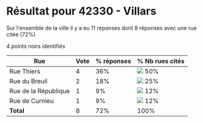 # Résultat pour 42330 - Villars

Sur l'ensemble de la ville il y a eu 11 réponses dont 8 réponses avec une rue citée (72%)

4 points noirs identifiés

| Rue | Vote | % réponses | % Nb rues cités|
|-----|------|------------|----------------|
| Rue Thiers | 4 | 36% | <img src="../../img/bar_50.gif" />&nbsp;50%|
| Rue du Breuil | 2 | 18% | <img src="../../img/bar_25.gif" />&nbsp;25%|
| Rue de la République | 1 | 9% | <img src="../../img/bar_12.gif" />&nbsp;12%|
| Rue de Curnieu | 1 | 9% | <img src="../../img/bar_12.gif" />&nbsp;12%|
| **Total** | 8 | 72% | 100%|
